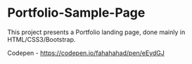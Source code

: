 # Portfolio-Sample-Page

This project presents a Portfolio landing page, done mainly in HTML/CSS3/Bootstrap.

Codepen - https://codepen.io/fahahahad/pen/eEydGJ
